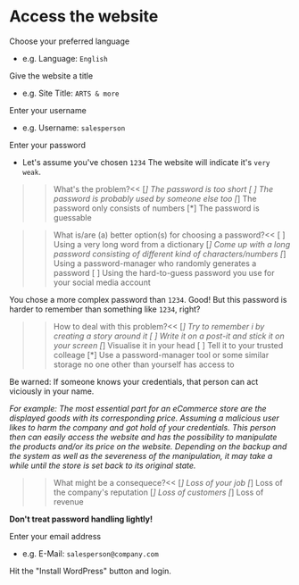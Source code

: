 # Access the website

Choose your preferred language
- e.g. Language: `English`

Give the website a title
- e.g. Site Title: `ARTS & more`

Enter your username
- e.g. Username: `salesperson`

Enter your password
- Let's assume you've chosen `1234`
The website will indicate it's `very weak`.

>>What's the problem?<<
[*] The password is too short
[ ] The password is probably used by someone else too
[*] The password only consists of numbers
[*] The password is guessable

>>What is/are (a) better option(s) for choosing a password?<<
[ ] Using a very long word from a dictionary
[*] Come up with a long password consisting of different kind of characters/numbers
[*] Using a password-manager who randomly generates a password
[ ] Using the hard-to-guess password you use for your social media account

You chose a more complex password than `1234`. Good! But this password is harder to remember than something like `1234`, right?

>>How to deal with this problem?<<
[*] Try to remember i by creating a story around it
[ ] Write it on a post-it and stick it on your screen
[*] Visualise it in your head
[ ] Tell it to your trusted colleage
[*] Use a password-manager tool or some similar storage no one other than yourself has access to

Be warned: If someone knows your credentials, that person can act viciously in your name.

*For example: The most essential part for an eCommerce store are the displayed goods with its corresponding price. Assuming a malicious user likes to harm the company and got hold of your credentials. This person then can easily access the website and has the possibility to manipulate the products and/or its price on the website. Depending on the backup and the system as well as the severeness of the manipulation, it may take a while until the store is set back to its original state.*

>>What might be a consequece?<<
[*] Loss of your job
[*] Loss of the company's reputation
[*] Loss of customers
[*] Loss of revenue

**Don't treat password handling lightly!**

Enter your email address
- e.g. E-Mail: `salesperson@company.com`

Hit the "Install WordPress" button and login.

